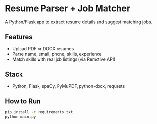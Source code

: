 # Resume Parser + Job Matcher

A Python/Flask app to extract resume details and suggest matching jobs.

## Features
- Upload PDF or DOCX resumes
- Parse name, email, phone, skills, experience
- Match skills with real job listings (via Remotive API)

## Stack
- Python, Flask, spaCy, PyMuPDF, python-docx, requests

## How to Run
```bash
pip install -r requirements.txt
python main.py
